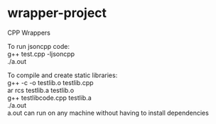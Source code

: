 # wrapper-project
CPP Wrappers

To run jsoncpp code:  
  g++ test.cpp -ljsoncpp   
  ./a.out

To compile and create static libraries:  
  g++ -c -o testlib.o testlib.cpp  
  ar rcs testlib.a testlib.o  
  g++ testlibcode.cpp testlib.a  
  ./a.out  
a.out can run on any machine without having to install dependencies
